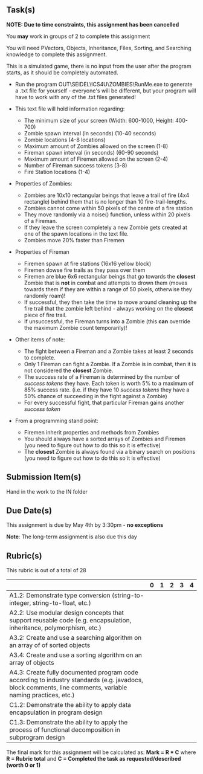 Task(s)
-------
**NOTE: Due to time constraints, this assignment has been cancelled**

You **may** work in groups of 2 to complete this assignment

You will need PVectors, Objects, Inheritance, Files, Sorting, and Searching knowledge to complete this assignment.

This is a simulated game, there is no input from the user after the program starts, as it should be completely automated.

* Run the program OUT\SEIDEL\ICS4U\ZOMBIES\RunMe.exe to generate a .txt file for yourself - everyone's will be different, but your program will have to work with any of the .txt files generated!
* This text file will hold information regarding:
  * The minimum size of your screen (Width: 600-1000, Height: 400-700)
  * Zombie spawn interval (in seconds) (10-40 seconds)
  * Zombie locations (4-8 locations)
  * Maximum amount of Zombies allowed on the screen (1-8)
  * Fireman spawn interval (in seconds) (60-90 seconds)
  * Maximum amount of Firemen allowed on the screen (2-4)
  * Number of Fireman success tokens (3-8)
  * Fire Station locations (1-4)

* Properties of Zombies:
  * Zombies are 10x10 rectangular beings that leave a trail of fire (4x4 rectangle) behind them that is no longer than 10 fire-trail-lengths.
  * Zombies cannot come within 50 pixels of the centre of a fire station
  * They move randomly via a noise() function, unless within 20 pixels of a Fireman.  
  * If they leave the screen completely a new Zombie gets created at one of the spawn locations in the text file.
  * Zombies move 20% faster than Firemen

* Properties of Fireman
  * Firemen spawn at fire stations (16x16 yellow block)
  * Firemen dowse fire trails as they pass over them
  * Firemen are blue 6x6 rectangular beings that go towards the __closest__ Zombie that is **not** in combat and attempts to drown them (moves towards them if they are within a range of 50 pixels, otherwise they randomly roam)!
  * If successful, they then take the time to move around cleaning up the fire trail that the zombie left behind - always working on the __closest__ piece of fire trail.  
  * If unsuccessful, the Fireman turns into a Zombie (this **can** override the maximum Zombie count temporarily)!

* Other items of note:
  * The fight between a Fireman and a Zombie takes at least 2 seconds to complete.
  * Only 1 Fireman can fight a Zombie.  If a Zombie is in combat, then it is not considered the __closest__ Zombie.
  * The success rate of a Fireman is determined by the number of _success tokens_ they have.  Each token is worth 5% to a maximum of 85% success rate. (i.e. if they have 10 _success tokens_ they have a 50% chance of succeeding in the fight against a Zombie)
  * For every successful fight, that particular Fireman gains another _success token_

* From a programming stand point:
  * Firemen inherit properties and methods from Zombies
  * You should always have a sorted arrays of Zombies and Firemen (you need to figure out how to do this so it is effective)
  * The __closest__ Zombie is always found via a binary search on positions (you need to figure out how to do this so it is effective)

Submission Item(s)
------------------
Hand in the work to the IN folder

Due Date(s)
-----------
This assignment is due by May 4th by 3:30pm - **no exceptions**

__Note__: The long-term assignment is also due this day

Rubric(s)
---------
This rubric is out of a total of 28

| | 0 | 1 | 2 | 3 | 4 |
|---| --- | --- | --- | --- | --- |
|A1.2: Demonstrate type conversion (string-to-integer, string-to-float, etc.)  | | | | | |
|A2.2: Use modular design concepts that support reusable code (e.g. encapsulation, inheritance, polymorphism, etc.)  | | | | | |
|A3.2: Create and use a searching algorithm on an array of of sorted objects  | | | | | |
|A3.4: Create and use a sorting algorithm on an array of objects  | | | | | |
|A4.3: Create fully documented program code according to industry standards (e.g. javadocs, block comments, line comments, variable naming practices, etc.)  | | | | | |
|C1.2: Demonstrate the ability to apply data encapsulation in program design  | | | | | |
|C1.3: Demonstrate the ability to apply the process of functional decomposition in subprogram design  | | | | | |

The final mark for this assignment will be calculated as: __Mark = R * C__ where **R = Rubric total** and **C = Completed the task as requested/described (worth 0 or 1)**
